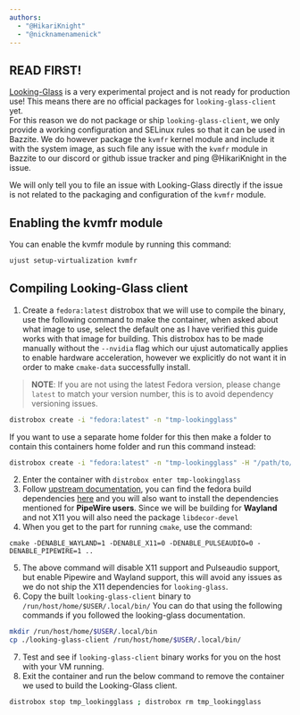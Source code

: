 ```yaml
---
authors:
  - "@HikariKnight"
  - "@nicknamenamenick"
---
```


## READ FIRST!
[Looking-Glass](https://looking-glass.io/) is a very experimental project and is not ready for production use!
This means there are no official packages for `looking-glass-client` yet. <br>
For this reason we do not package or ship `looking-glass-client`, we only provide a working configuration and SELinux rules so that it can be used in Bazzite.
We do however package the `kvmfr` kernel module and include it with the system image, as such file any issue with the `kvmfr` module in Bazzite to our discord or github issue tracker and ping @HikariKnight in the issue.

We will only tell you to file an issue with Looking-Glass directly if the issue is not related to the packaging and configuration of the `kvmfr` module.

## Enabling the kvmfr module
You can enable the kvmfr module by running this command:

```bash
ujust setup-virtualization kvmfr
```

## Compiling Looking-Glass client
1. Create a `fedora:latest` distrobox that we will use to compile the binary, use the following command to make the container, when asked about what image to use, select the default one as I have verified this guide works with that image for building. 
This distrobox has to be made manually without the `--nvidia` flag which our ujust automatically applies to enable hardware acceleration, however we explicitly do not want it in order to make `cmake-data` successfully install.

>**NOTE**: If you are not using the latest Fedora version, please change `latest` to match your version number, this is to avoid dependency versioning issues.

```bash
distrobox create -i "fedora:latest" -n "tmp-lookingglass"
```
If you want to use a separate home folder for this then make a folder to contain this containers home folder and run this command instead:
```bash
distrobox create -i "fedora:latest" -n "tmp-lookingglass" -H "/path/to/new/home"
```
2. Enter the container with `distrobox enter tmp-lookingglass`
3. Follow [upstream documentation](https://looking-glass.io/docs/rc/build/#installing-build-dependencies), you can find the fedora build dependencies [here](https://looking-glass.io/wiki/Installation_on_other_distributions) and you will also want to install the dependencies mentioned for **PipeWire users**.
Since we will be building for **Wayland** and not X11 you will also need the package `libdecor-devel`
4. When you get to the part for running `cmake`, use the command:
```
cmake -DENABLE_WAYLAND=1 -DENABLE_X11=0 -DENABLE_PULSEAUDIO=0 -DENABLE_PIPEWIRE=1 ..
```
5. The above command will disable X11 support and Pulseaudio support, but enable Pipewire and Wayland support, this will avoid any issues as we do not ship the X11 dependencies for `looking-glass`.
6. Copy the built `looking-glass-client` binary to `/run/host/home/$USER/.local/bin/`
You can do that using the following commands if you followed the looking-glass documentation.
```bash
mkdir /run/host/home/$USER/.local/bin
cp ./looking-glass-client /run/host/home/$USER/.local/bin/
```
7. Test and see if `looking-glass-client` binary works for you on the host with your VM running.
8. Exit the container and run the below command to remove the container we used to build the Looking-Glass client.
```bash
distrobox stop tmp_lookingglass ; distrobox rm tmp_lookingglass
```
